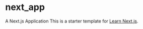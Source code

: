 # next_app
A Next.js Application
This is a starter template for [Learn Next.js](https://nextjs.org/learn).
